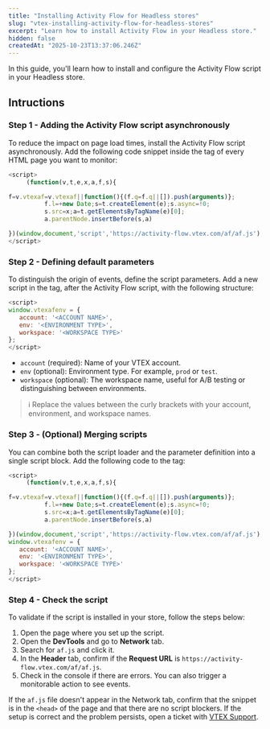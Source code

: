 ```yaml
---
title: "Installing Activity Flow for Headless stores"
slug: "vtex-installing-activity-flow-for-headless-stores"
excerpt: "Learn how to install Activity Flow in your Headless store."
hidden: false
createdAt: "2025-10-23T13:37:06.246Z"
---
```


In this guide, you'll learn how to install and configure the Activity Flow script in your Headless store.

## Intructions

### Step 1 - Adding the Activity Flow script asynchronously

To reduce the impact on page load times, install the Activity Flow script asynchronously. Add the following code snippet inside the <head> tag of every HTML page you want to monitor:

```js
<script>
     (function(v,t,e,x,a,f,s){

f=v.vtexaf=v.vtexaf||function(){(f.q=f.q||[]).push(arguments)};
          f.l=+new Date;s=t.createElement(e);s.async=!0;
          s.src=x;a=t.getElementsByTagName(e)[0];
          a.parentNode.insertBefore(s,a)

})(window,document,'script','https://activity-flow.vtex.com/af/af.js');
</script>
```

### Step 2 - Defining default parameters

To distinguish the origin of events, define the script parameters. Add a new script in the <head> tag, after the Activity Flow script, with the following structure:

```js
<script>
window.vtexafenv = {
   account: '<ACCOUNT NAME>',
   env: '<ENVIRONMENT TYPE>',
   workspace: '<WORKSPACE TYPE>'
};
</script>
```

- `account` (required): Name of your VTEX account.
- `env` (optional): Environment type. For example, `prod` or `test`.
- `workspace` (optional): The workspace name, useful for A/B testing or distinguishing between environments.

>ℹ️ Replace the values between the curly brackets with your account, environment, and workspace names.

### Step 3 - (Optional) Merging scripts

You can combine both the script loader and the parameter definition into a single script block. Add the following code to the <head> tag:

```js
<script>
     (function(v,t,e,x,a,f,s){

f=v.vtexaf=v.vtexaf||function(){(f.q=f.q||[]).push(arguments)};
          f.l=+new Date;s=t.createElement(e);s.async=!0;
          s.src=x;a=t.getElementsByTagName(e)[0];
          a.parentNode.insertBefore(s,a)

})(window,document,'script','https://activity-flow.vtex.com/af/af.js');
window.vtexafenv = {
   account: '<ACCOUNT NAME>',
   env: '<ENVIRONMENT TYPE>',
   workspace: '<WORKSPACE TYPE>'
};
</script>
```

### Step 4 - Check the script

To validate if the script is installed in your store, follow the steps below:

1. Open the page where you set up the script.
2. Open the **DevTools** and go to **Network** tab.
3. Search for `af.js` and click it.
4. In the **Header** tab, confirm if the **Request URL** is `https://activity-flow.vtex.com/af/af.js`.
5. Check in the console if there are errors. You can also trigger a monitorable action to see events.

If the `af.js` file doesn't appear in the Network tab, confirm that the snippet is in the `<head>` of the page and that there are no script blockers. If the setup is correct and the problem persists, open a ticket with [VTEX Support]().
